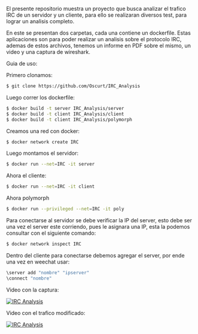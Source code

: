 El presente repositorio muestra un proyecto que busca analizar el trafico IRC de un servidor y un cliente, para ello se realizaran diversos test, para lograr un analisis completo.

En este se presentan dos carpetas, cada una contiene un dockerfile. Estas aplicaciones son para poder realizar un analisis sobre el protocolo IRC, ademas de estos archivos, tenemos un informe en PDF sobre el mismo, un video y una captura de wireshark.

Guia de uso:

Primero clonamos:
```sh
$ git clone https://github.com/Oscurt/IRC_Analysis
```

Luego correr los dockerfile:

```sh
$ docker build -t server IRC_Analysis/server
$ docker build -t client IRC_Analysis/client
$ docker build -t client IRC_Analysis/polymorph
```

Creamos una red con docker:

```sh
$ docker network create IRC
```

Luego montamos el servidor:

```sh
$ docker run --net=IRC -it server
```

Ahora el cliente: 

```sh
$ docker run --net=IRC -it client
```

Ahora polymorph 

```sh
$ docker run --privileged --net=IRC -it poly
```

Para conectarse al servidor se debe verificar la IP del server, esto debe ser una vez el server este corriendo, pues le asignara una IP, esta la podemos consultar con el siguiente comando:

```sh
$ docker network inspect IRC
```

Dentro del cliente para conectarse debemos agregar el server, por ende una vez en weechat usar:

```sh
\server add "nombre" "ipserver"
\connect "nombre"
```

Video con la captura:

[![IRC Analysis](https://img.youtube.com/vi/TTblLelks9E/hqdefault.jpg)](https://youtu.be/TTblLelks9E)

Video con el trafico modificado:

[![IRC Analysis](https://img.youtube.com/vi/TTblLelks9E/hqdefault.jpg)](https://youtu.be/TTblLelks9E)

